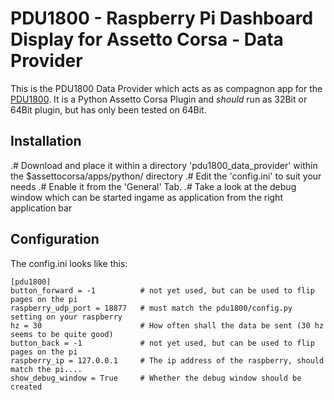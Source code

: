 # PDU1800 - Raspberry Pi Dashboard Display for Assetto Corsa - Data Provider

This is the PDU1800 Data Provider which acts as as compagnon app for the [PDU1800](https://github.com/sumpfgottheit/pdu1800). 
It is a Python Assetto Corsa Plugin and _should_ run as 32Bit or 64Bit plugin, but has only been tested on 64Bit.

## Installation

.# Download and place it within a directory 'pdu1800_data_provider' within the $assettocorsa/apps/python/ directory
.# Edit the 'config.ini' to suit your needs
.# Enable it from the 'General' Tab.
.# Take a look at the debug window which can be started ingame as application from the right application bar

## Configuration

The config.ini looks like this:
```
[pdu1800]
button_forward = -1          # not yet used, but can be used to flip pages on the pi
raspberry_udp_port = 18877   # must match the pdu1800/config.py setting on your raspberry
hz = 30                      # How often shall the data be sent (30 hz seems to be quite good)
button_back = -1             # not yet used, but can be used to flip pages on the pi
raspberry_ip = 127.0.0.1     # The ip address of the raspberry, should match the pi....
show_debug_window = True     # Whether the debug window should be created
```
